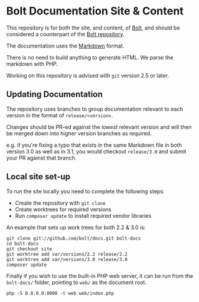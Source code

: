 Bolt Documentation Site & Content
=============================

This repository is for both the site, and content, of
[Bolt][bolt], and should be considered a counterpart of the
[Bolt repository][repo].

The documentation uses the
[Markdown][markdown] format.

There is no need to build anything to generate HTML. We parse the markdown with
PHP.

Working on this repository is advised with `git` version 2.5 or later.

Updating Documentation
----------------------

The repository uses branches to group documentation relevant to each version in
the format of `release/<version>`.

Changes should be PR-ed against the *lowest* relevant version and will then be
merged down into higher version branches as required.

e.g. if you're fixing a typo that exists in the same Markdown file in both
version 3.0 as well as in 3.1, you would checkout `release/3.0` and submit your
PR against that branch.

Local site set-up
-----------------

To run the site locally you need to complete the following steps:

  * Create the repository with `git clone`
  * Create worktrees for required versions
  * Run `composer update` to install required vendor libraries

An example that sets up work trees for both 2.2 & 3.0 is:

```
git clone git://github.com/bolt/docs.git bolt-docs
cd bolt-docs
git checkout site
git worktree add var/versions/2.2 release/2.2
git worktree add var/versions/3.0 release/3.0
composer update
```

Finally if you wish to use the built-in PHP web server, it can be run from the
`bolt-docs/` folder, pointing to `web/` as the document root.

```
php -S 0.0.0.0:8000 -t web web/index.php
```

[bolt]: http://docs.bolt.cm/
[markdown]: http://daringfireball.net/projects/markdown/
[repo]: https://github.com/bolt/bolt

